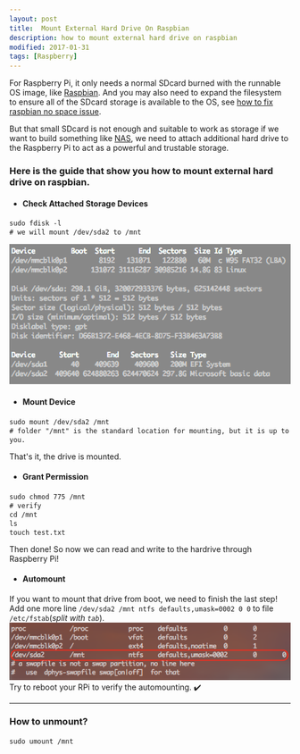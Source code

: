 ```yaml
---
layout: post
title:  Mount External Hard Drive On Raspbian
description: how to mount external hard drive on raspbian
modified: 2017-01-31
tags: [Raspberry]
---
```


For Raspberry Pi, it only needs a normal SDcard burned with the runnable OS image, like [Raspbian][1]. And you may also need to expand the filesystem to ensure all of the SDcard storage is available to the OS, see [how to fix raspbian no space issue][2].

But that small SDcard is not enough and suitable to work as storage if we want to build something like [NAS][3], we need to attach additional hard drive to the Raspberry Pi to act as a powerful and trustable storage.

### Here is the guide that show you how to mount external hard drive on raspbian.

+ #### Check Attached Storage Devices
```
sudo fdisk -l
# we will mount /dev/sda2 to /mnt
```
![fdisk](/assets/images/fdisk.png)

+ #### Mount Device
```
sudo mount /dev/sda2 /mnt
# folder "/mnt" is the standard location for mounting, but it is up to you.
```
That's it, the drive is mounted.

+ #### Grant Permission
```
sudo chmod 775 /mnt
# verify
cd /mnt
ls
touch test.txt
```
Then done! So now we can read and write to the hardrive through Raspberry Pi!

+ #### Automount
If you want to mount that drive from boot, we need to finish the last step!  
Add one more line `/dev/sda2 /mnt ntfs defaults,umask=0002 0 0` to file `/etc/fstab`(_split with `tab`_).
![fdisk](/assets/images/automount.png)
Try to reboot your RPi to verify the automounting. ✔️

---

### How to unmount?
```
sudo umount /mnt
```


[1]: https://www.raspberrypi.org/downloads/raspbian/
[2]: /posts/fix-raspbian-no-space
[3]: https://en.wikipedia.org/wiki/Network-attached_storage
